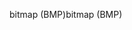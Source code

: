 <span data-ttu-id="9cc0e-101">bitmap (BMP)</span><span class="sxs-lookup"><span data-stu-id="9cc0e-101">bitmap (BMP)</span></span>